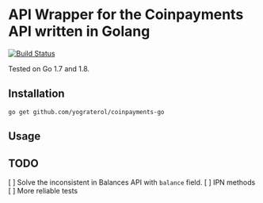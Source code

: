 # API Wrapper for the Coinpayments API written in Golang

[![Build Status](https://travis-ci.org/yograterol/coinpayments-go.svg?branch=master)](https://travis-ci.org/yograterol/coinpayments-go)

Tested on Go 1.7 and 1.8.

## Installation

`go get github.com/yograterol/coinpayments-go`

## Usage


## TODO

[ ] Solve the inconsistent in Balances API with `balance` field.
[ ] IPN methods
[ ] More reliable tests
